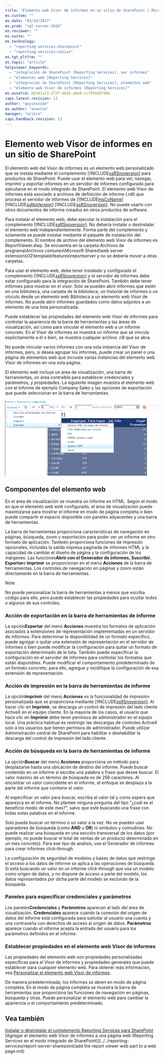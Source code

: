 ```yaml
---
title: "Elemento web Visor de informes en un sitio de SharePoint | Microsoft Docs"
ms.custom: ""
ms.date: "03/14/2017"
ms.prod: "sql-server-2016"
ms.reviewer: ""
ms.suite: ""
ms.technology: 
  - "reporting-services-sharepoint"
  - "reporting-services-native"
ms.tgt_pltfrm: ""
ms.topic: "article"
helpviewer_keywords: 
  - "integración de SharePoint [Reporting Services], ver informes"
  - "elementos web [Reporting Services]"
  - "integración de SharePoint [Reporting Services], elementos web"
  - "elemento web Visor de informes [Reporting Services]"
ms.assetid: b6341a73-172f-4632-a9e9-cc79fed3f36b
caps.latest.revision: 13
author: "guyinacube"
ms.author: "asaxton"
manager: "erikre"
caps.handback.revision: 13
---
```

# Elemento web Visor de informes en un sitio de SharePoint
  El elemento web del Visor de informes es un elemento web personalizado que se instala mediante el complemento [!INCLUDE[ssRSnoversion](../../includes/ssrsnoversion-md.md)] para productos de SharePoint. Puede usar el elemento web para ver, navegar, imprimir y exportar informes en un servidor de informes configurado para ejecutarse en el modo integrado de SharePoint. El elemento web Visor de informes está asociado a archivos de definición de informe (.rdl) que procesa el servidor de informes de [!INCLUDE[msCoName](../../includes/msconame-md.md)] [!INCLUDE[ssNoVersion](../../includes/ssnoversion-md.md)] [!INCLUDE[ssRSnoversion](../../includes/ssrsnoversion-md.md)]. No puede usarlo con otros documentos de informe creados en otros productos de software.  
  
 Para instalar el elemento web, debe ejecutar la instalación para el complemento [!INCLUDE[ssRSnoversion](../../includes/ssrsnoversion-md.md)]. No debería instalar o desinstalar el elemento web independientemente. Forma parte del complemento y solamente se puede instalar mediante el paquete de instalación del complemento. El nombre de archivo del elemento web Visor de informes es ReportViewer.dwp. Se encuentra en la carpeta Archivos de programa\Archivos comunes\Microsoft Shared\web server extensions\12\template\features\reportserver y no se debería mover a otras carpetas.  
  
 Para usar el elemento web, debe tener instalado y configurado el complemento [!INCLUDE[ssRSnoversion](../../includes/ssrsnoversion-md.md)] y el servidor de informes debe estar configurado para la integración de SharePoint. También debe tener informes para mostrar en el visor. Solo se pueden abrir informes que estén en una biblioteca, una carpeta de la biblioteca, un historial de informes o un vínculo desde un elemento web Biblioteca a un elemento web Visor de informes. No puede abrir informes guardados como datos adjuntos a un elemento de una lista personalizada.  
  
 Puede establecer las propiedades del elemento web Visor de informes para controlar la apariencia de la barra de herramientas y las áreas de visualización, así como para vincular el elemento web a un informe concreto. En el Visor de informes se muestra un informe que se vincula explícitamente a él o bien, se muestra cualquier archivo .rdl que se abra.  
  
 No puede vincular varios informes con una sola instancia del Visor de informes, pero, si desea agrupar los informes, puede crear un panel o una página de elementos web que incruste varias instancias del elemento web Visor de informes en una sola página.  
  
 El elemento web incluye un área de visualización, una barra de herramientas, un área contraíble para establecer credenciales y parámetros, y propiedades. La siguiente imagen muestra el elemento web con el informe de ejemplo Company Sales y las opciones de exportación que puede seleccionar en la barra de herramientas.  
  
 ![Elemento web Visor de informes](../../reporting-services/report-server-sharepoint/media/rs-sharepointrvwebpart.gif "Elemento web Visor de informes")  
  
## Componentes del elemento web  
 En el área de visualización se muestra un informe en HTML. Según el modo en que el elemento web esté configurado, el área de visualización puede maximizarse para mostrar el informe en modo de página completa o bien puede compartir el espacio disponible con paneles adyacentes y una barra de herramientas.  
  
 La barra de herramientas proporciona características de navegación en páginas, búsqueda, zoom y exportación para poder ver un informe en otro formato de aplicación. También proporciona funciones de impresión opcionales, incluidas la salida impresa paginada de informes HTML y la capacidad de cambiar el diseño de página y la configuración de los márgenes. Las funciones**Abrir con el Generador de informes, Suscribir**, **Exportar**e **Imprimir** se proporcionan en el menú **Acciones** de la barra de herramientas. Los controles de navegación en páginas y zoom están directamente en la barra de herramientas.  
  
> [!NOTE]  
>  No puede personalizar la barra de herramientas a menos que escriba código para ello, pero puede establecer las propiedades para ocultar todos o algunos de sus controles.  
  
### Acción de exportación en la barra de herramientas de informe  
 La opción**Exportar** del menú **Acciones** muestra los formatos de aplicación asociados a extensiones de representación implementadas en un servidor de informes. Para determinar la disponibilidad de un formato específico, puede agregar o quitar una extensión de representación en el servidor de informes o bien puede modificar la configuración para quitar un formato de exportación determinado de la lista. También puede especificar la configuración en el servidor de informes para controlar los formatos que están disponibles. Puede modificar el comportamiento predeterminado de un formato concreto; para ello, agregue y modifique la configuración de esa extensión de representación.  
  
### Acción de impresión en la barra de herramientas de informe  
 La opción**Imprimir** del menú **Acciones** es la funcionalidad de impresión personalizada que se proporciona mediante [!INCLUDE[ssRSnoversion](../../includes/ssrsnoversion-md.md)]. Al hacer clic en **Imprimir**, se descarga un control de impresión del lado cliente ActiveX en el equipo cliente. En la mayoría de los casos, el usuario que hace clic en **Imprimir** debe tener permisos de administrador en el equipo local. Una práctica habitual es restringir las descargas de controles ActiveX solo a los usuarios que tienen permisos de administrador. Puede utilizar Administración central de SharePoint para habilitar o deshabilitar la descarga del control de impresión del lado cliente.  
  
### Acción de búsqueda en la barra de herramientas de informe  
 La opción**Buscar** del menú **Acciones** proporciona un método para desplazarse hasta una ubicación de destino del informe. Puede buscar contenido en un informe si escribe una palabra o frase que desee buscar. El valor máximo de un término de búsqueda es de 256 caracteres. Al encontrar un valor coincidente en el informe, el enfoque se desplaza a la parte del informe que contiene el valor.  
  
 Al especificar un valor para buscar, escriba el valor tal y como espera que aparezca en el informe. No plantee ninguna pregunta del tipo "¿cuál es el beneficio medio de este mes?", salvo que esté buscando una frase con todas estas palabras en el informe.  
  
 Solo puede buscar un término o un valor a la vez. No se pueden usar operadores de búsqueda (como **AND** u **OR**) ni símbolos y comodines. No puede realizar una búsqueda en una sección transversal de los datos (por ejemplo, no puede buscar el total de ventas de un producto determinado en un mes concreto). Para ese tipo de análisis, use el Generador de informes para crear informes click-through.  
  
 La configuración de seguridad de modelos y bases de datos que restringe el acceso a los datos de informe se aplica a las operaciones de búsqueda. Si está buscando un valor en un informe click-through que usa un modelo como origen de datos, y no dispone de acceso a parte del modelo, los datos representados por dicha parte del modelo se excluirán de la búsqueda.  
  
### Paneles para especificar credenciales y parámetros  
 Los paneles**Credenciales** y **Parámetros** aparecen al lado del área de visualización. **Credenciales** aparece cuando la conexión del origen de datos del informe está configurada para solicitar al usuario una cuenta y una contraseña con derechos de acceso al origen de datos. **Parámetros** aparece cuando el informe acepta la entrada del usuario para los parámetros definidos en el informe.  
  
### Establecer propiedades en el elemento web Visor de informes  
 Las propiedades del elemento web son propiedades personalizadas específicas para el Visor de informes y propiedades generales que puede establecer para cualquier elemento web. Para obtener más información, vea [Personalizar el elemento web Visor de informes](../../reporting-services/report-server-sharepoint/customize-the-report-viewer-web-part.md).  
  
 De manera predeterminada, los informes se abren en modo de página completa. En el modo de página completa se muestra la barra de herramientas que proporciona las funciones de navegación en páginas, búsqueda y otras. Puede personalizar el elemento web para cambiar la apariencia o el comportamiento predeterminado.  
  
## Vea también  
 [Instalar o desinstalar el complemento Reporting Services para SharePoint](../../reporting-services/install-windows/install-or-uninstall-the-reporting-services-add-in-for-sharepoint.md)   
 [Agregar el elemento web Visor de informes a una página web &#40;Reporting Services en el modo integrado de SharePoint&#41;](../../reporting-services/report-server-sharepoint/add the report viewer web part to a web page.md)  
  
  